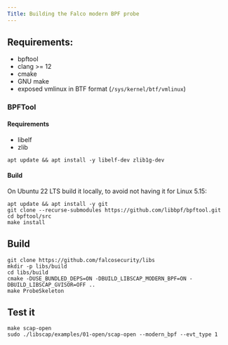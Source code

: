```yaml
---
Title: Building the Falco modern BPF probe
---
```


## Requirements:

- bpftool
- clang >= 12
- cmake
- GNU make
- exposed vmlinux in BTF format (`/sys/kernel/btf/vmlinux`)

### BPFTool

#### Requirements

- libelf
- zlib

```shell
apt update && apt install -y libelf-dev zlib1g-dev
```

#### Build

On Ubuntu 22 LTS build it locally, to avoid not having it for Linux 5.15:

```shell
apt update && apt install -y git
git clone --recurse-submodules https://github.com/libbpf/bpftool.git
cd bpftool/src
make install
```

## Build

```shell
git clone https://github.com/falcosecurity/libs
mkdir -p libs/build
cd libs/build
cmake -DUSE_BUNDLED_DEPS=ON -DBUILD_LIBSCAP_MODERN_BPF=ON -DBUILD_LIBSCAP_GVISOR=OFF .. 
make ProbeSkeleton
```

## Test it

```shell
make scap-open
sudo ./libscap/examples/01-open/scap-open --modern_bpf --evt_type 1
```

